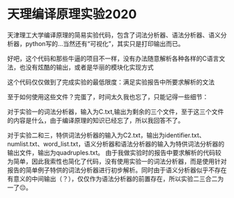 # 天理编译原理实验2020
天津理工大学编译原理的简易实验代码，包含了词法分析器、语法分析器、语义分析器，python写的...当然还有“可视化”，其实只是打印输出而已。

好吧，这个代码和那些牛逼的项目不一样，没有办法随意解析各种各样的C语言文法，也没有炫酷的输出，或者是华丽的模块化实现方式

这个代码仅仅做到了完成实验的最低限度：满足实验报告中所要求解析的文法

至于如何使用这些文件？完蛋了，时间太久我也忘了，只能记得一些细节：

对于实验一的词法分析器，输入为C.txt,输出为剩余的三个文件，至于这三个文件的内容是什么，由于编译原理的知识已经忘了，所以我回答不了。

对于实验二和三，特供词法分析器的输入为C2.txt，输出为identifier.txt、numlist.txt、word_list.txt，语义分析器和语法分析器的输入为特供词法分析器的输出文件，输出为quadruples.txt。
由于我做实验时的报告中要求解析的代码较为简单，因此我索性也简化了代码，没有使用实验一的词法分析器，而是使用针对报告的简单例子特供的词法分析器进行初步解析。同时由于语义分析器似乎不存在有意义的中间输出（？），仅仅作为语法分析器的前置存在，所以实验二三合二为一了😔。
